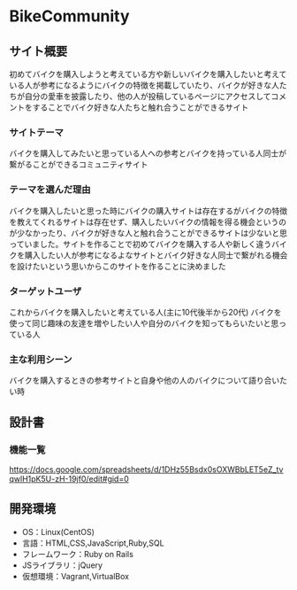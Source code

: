 # BikeCommunity

## サイト概要
初めてバイクを購入しようと考えている方や新しいバイクを購入したいと考えている人が参考になるようにバイクの特徴を掲載していたり、バイクが好きな人たちが自分の愛車を披露したり、他の人が投稿しているページにアクセスしてコメントをすることでバイク好きな人たちと触れ合うことができるサイト

### サイトテーマ
バイクを購入してみたいと思っている人への参考とバイクを持っている人同士が繋がることができるコミュニティサイト

### テーマを選んだ理由
バイクを購入したいと思った時にバイクの購入サイトは存在するがバイクの特徴を教えてくれるサイトは存在せず、購入したいバイクの情報を得る機会というのが少なかったり、バイクが好きな人と触れ合うことができるサイトは少ないと思っていました。サイトを作ることで初めてバイクを購入する人や新しく違うバイクを購入したい人が参考になるよなサイトとバイク好きな人同士で繋がれる機会を設けたいという思いからこのサイトを作ることに決めました

### ターゲットユーザ
これからバイクを購入したいと考えている人(主に10代後半から20代)
バイクを使って同じ趣味の友達を増やしたい人や自分のバイクを知ってもらいたいと思っている人

### 主な利用シーン
バイクを購入するときの参考サイトと自身や他の人のバイクについて語り合いたい時

## 設計書

### 機能一覧
https://docs.google.com/spreadsheets/d/1DHz55Bsdx0sOXWBbLET5eZ_tvqwlH1pK5U-zH-19jf0/edit#gid=0

## 開発環境
- OS：Linux(CentOS)
- 言語：HTML,CSS,JavaScript,Ruby,SQL
- フレームワーク：Ruby on Rails
- JSライブラリ：jQuery
- 仮想環境：Vagrant,VirtualBox
